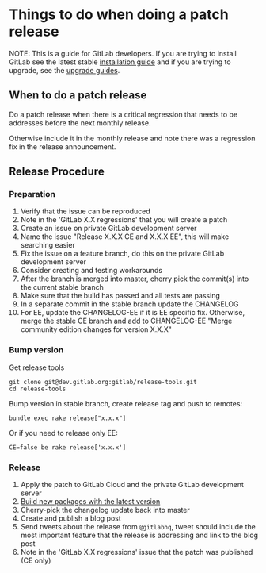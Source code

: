 # Things to do when doing a patch release

NOTE: This is a guide for GitLab developers. If you are trying to install GitLab see the latest stable [installation guide](install/installation.md) and if you are trying to upgrade, see the [upgrade guides](update).

## When to do a patch release

Do a patch release when there is a critical regression that needs to be addresses before the next monthly release.

Otherwise include it in the monthly release and note there was a regression fix in the release announcement.

## Release Procedure

### Preparation

1. Verify that the issue can be reproduced
1. Note in the 'GitLab X.X regressions' that you will create a patch
1. Create an issue on private GitLab development server
1. Name the issue "Release X.X.X CE and X.X.X EE", this will make searching easier
1. Fix the issue on a feature branch, do this on the private GitLab development server
1. Consider creating and testing workarounds
1. After the branch is merged into master, cherry pick the commit(s) into the current stable branch
1. Make sure that the build has passed and all tests are passing
1. In a separate commit in the stable branch update the CHANGELOG
1. For EE, update the CHANGELOG-EE if it is EE specific fix. Otherwise, merge the stable CE branch and add to CHANGELOG-EE "Merge community edition changes for version X.X.X"

### Bump version 

Get release tools

```
git clone git@dev.gitlab.org:gitlab/release-tools.git
cd release-tools
```

Bump version in stable branch, create release tag and push to remotes:

```
bundle exec rake release["x.x.x"]
```

Or if you need to release only EE:

```
CE=false be rake release['x.x.x']
```

### Release

1. Apply the patch to GitLab Cloud and the private GitLab development server
1. [Build new packages with the latest version](https://gitlab.com/gitlab-org/omnibus-gitlab/blob/master/doc/release.md)
1. Cherry-pick the changelog update back into master
1. Create and publish a blog post
1. Send tweets about the release from `@gitlabhq`, tweet should include the most important feature that the release is addressing and link to the blog post
1. Note in the 'GitLab X.X regressions' issue that the patch was published (CE only)

